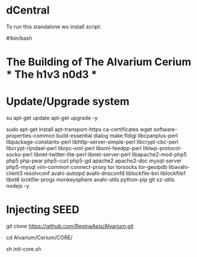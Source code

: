 # dCentral

To run this standalone wo install script:

#!bin/bash
# The Building of The Alvarium Cerium * The h1v3 n0d3 *

# Update/Upgrade system
su
apt-get update
apt-get upgrade -y

sudo apt-get install apt-transport-https ca-certificates wget software-properties-common build-essential dialog make fldigi libcpanplus-perl libpackage-constants-perl libhttp-server-simple-perl libcrypt-cbc-perl libcrypt-rijndael-perl librpc-xml-perl libxml-feedpp-perl liblwp-protocol-socks-perl libnet-twitter-lite-perl libnet-server-perl libapache2-mod-php5 php5 php-pear php5-curl php5-gd apache2 apache2-doc mysql-server php5-mysql vim-common connect-proxy tor torsocks tor-geoipdb libavahi-client3 resolvconf avahi-autoipd avahi-dnsconfd liblockfile-bin liblockfile1 libxt6 lockfile-progs monkeysphere avahi-utils python-pip git xz-utils nodejs -y


# Injecting SEED
git clone https://github.com/ReginaApis/Alvarium.git

cd Alvarium/Cerium/CORE/

sh init-core.sh
